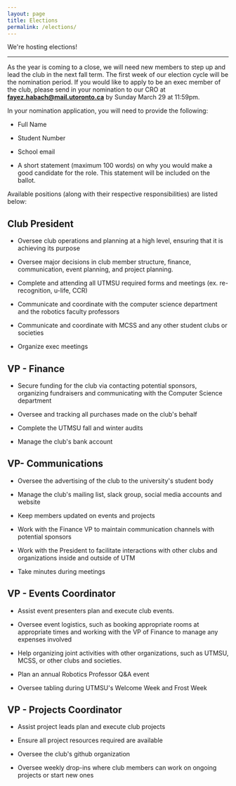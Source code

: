 ```yaml
---
layout: page
title: Elections
permalink: /elections/
---
```


<div align="left">
We're hosting elections!

------------------------------------------------------------

As the year is coming to a close, we will need new members to step up and lead the club in the next fall term. The first week of our election cycle will be the nomination period. If you would like to apply to be an exec member of the club, please send in your nomination to our CRO at **fayez.habach@mail.utoronto.ca** by Sunday March 29 at 11:59pm.

In your nomination application, you will need to provide the following:

- Full Name

- Student Number

- School email

- A short statement (maximum 100 words) on why you would make a good candidate for the role. This statement will be included on the ballot.

Available positions (along with their respective responsibilities) are listed below:


## Club President

* Oversee club operations and planning at a high level, ensuring that it is achieving its purpose

* Oversee major decisions in club member structure, finance, communication, event planning, and project planning.

* Complete and attending all UTMSU required forms and meetings (ex. re-recognition, u-life, CCR)

* Communicate and coordinate with the computer science department and the robotics faculty professors

* Communicate and coordinate with MCSS and any other student clubs or societies

* Organize exec meetings


## VP - Finance

* Secure funding for the club via contacting potential sponsors, organizing fundraisers and communicating with the Computer Science department

* Oversee and tracking all purchases made on the club's behalf

* Complete the UTMSU fall and winter audits

* Manage the club's bank account



## VP- Communications

* Oversee the advertising of the club to the university's student body

* Manage the club's mailing list, slack group, social media accounts and website

* Keep members updated on events and projects

* Work with the Finance VP to maintain communication channels with potential sponsors

* Work with the President to facilitate interactions with other clubs and organizations inside and outside of UTM

* Take minutes during meetings



## VP - Events Coordinator

* Assist event presenters plan and execute club events.

* Oversee event logistics, such as booking appropriate rooms at appropriate times and working with the VP of Finance to manage any expenses involved

* Help organizing joint activities with other organizations, such as UTMSU, MCSS, or other clubs and societies.

* Plan an annual Robotics Professor Q&A event

* Oversee tabling during UTMSU's Welcome Week and Frost Week



## VP - Projects Coordinator

* Assist project leads plan and execute club projects

* Ensure all project resources required are available

* Oversee the club's github organization

* Oversee weekly drop-ins where club members can work on ongoing projects or start new ones
</div>
